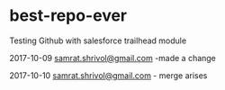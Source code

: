 # best-repo-ever
Testing Github with salesforce trailhead module


2017-10-09 samrat.shrivol@gmail.com -made a change

2017-10-10 samrat.shrivol@gmail.com - merge arises